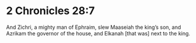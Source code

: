 # 2 Chronicles 28:7

And Zichri, a mighty man of Ephraim, slew Maaseiah the king’s son, and Azrikam the governor of the house, and Elkanah [that was] next to the king.